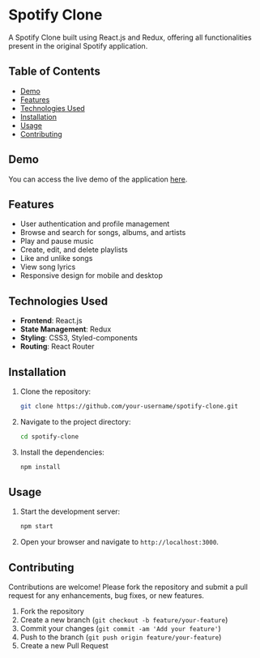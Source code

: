 # Spotify Clone

A Spotify Clone built using React.js and Redux, offering all functionalities present in the original Spotify application.

## Table of Contents

- [Demo](#demo)
- [Features](#features)
- [Technologies Used](#technologies-used)
- [Installation](#installation)
- [Usage](#usage)
- [Contributing](#contributing)

## Demo

You can access the live demo of the application [here](#).

## Features

- User authentication and profile management
- Browse and search for songs, albums, and artists
- Play and pause music
- Create, edit, and delete playlists
- Like and unlike songs
- View song lyrics
- Responsive design for mobile and desktop

## Technologies Used

- **Frontend**: React.js
- **State Management**: Redux
- **Styling**: CSS3, Styled-components
- **Routing**: React Router

## Installation

1. Clone the repository:

   ```bash
   git clone https://github.com/your-username/spotify-clone.git
   ```

2. Navigate to the project directory:

   ```bash
   cd spotify-clone
   ```

3. Install the dependencies:

   ```bash
   npm install
   ```

## Usage

1. Start the development server:

   ```bash
   npm start
   ```

2. Open your browser and navigate to `http://localhost:3000`.

## Contributing

Contributions are welcome! Please fork the repository and submit a pull request for any enhancements, bug fixes, or new features.

1. Fork the repository
2. Create a new branch (`git checkout -b feature/your-feature`)
3. Commit your changes (`git commit -am 'Add your feature'`)
4. Push to the branch (`git push origin feature/your-feature`)
5. Create a new Pull Request

